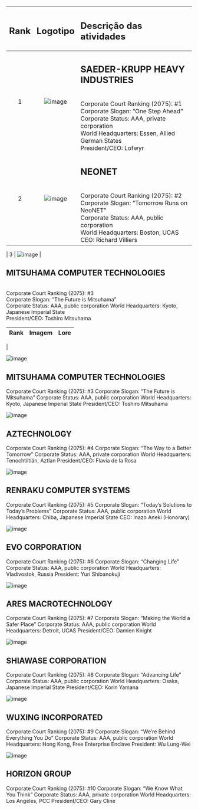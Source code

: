 | <h2> Rank </h2> | <h2> Logotipo </h2> | <h2> Descrição das atividades </h2> |
| :---: | :----: | :------ |
| 1 | ![image](https://user-images.githubusercontent.com/21176804/134152937-00bfb6f1-2836-48fe-ae20-716c43c6ca61.png) |<h2> SAEDER-KRUPP HEAVY INDUSTRIES </h2><br/> Corporate Court Ranking (2075): #1  <br/>  Corporate Slogan: “One Step Ahead”  Corporate Status: AAA, private corporation <br/> World Headquarters: Essen, Allied German States  <br/> President/CEO: Lofwyr |
| 2 |![image](https://user-images.githubusercontent.com/21176804/134154016-83cd0c1e-af47-41ca-bb62-41572f50aa11.png) | <h2> NEONET </h2><br/> Corporate Court Ranking (2075): #2 <br/> Corporate Slogan: “Tomorrow Runs on NeoNET”  <br/> Corporate Status: AAA, public corporation <br/> World Headquarters:  Boston, UCAS CEO: Richard Villiers |







| 3 | ![image](https://user-images.githubusercontent.com/21176804/134152937-00bfb6f1-2836-48fe-ae20-716c43c6ca61.png) | <h2> MITSUHAMA COMPUTER TECHNOLOGIES  </h2><br/>  Corporate Court Ranking (2075): #3 <br/> Corporate Slogan:  “The Future is Mitsuhama”<br/>  Corporate Status: AAA, public corporation World Headquarters: Kyoto, Japanese Imperial State <br/> President/CEO: Toshiro Mitsuhama


|  Rank | Imagem | Lore |
| ----------------- | --------------- | ------------|


|


![image](https://user-images.githubusercontent.com/21176804/134152937-00bfb6f1-2836-48fe-ae20-716c43c6ca61.png)

## MITSUHAMA COMPUTER TECHNOLOGIES
Corporate Court Ranking (2075): #3
Corporate Slogan: “The Future is Mitsuhama”
Corporate Status: AAA, public corporation
World Headquarters: Kyoto, Japanese Imperial State
President/CEO: Toshiro Mitsuhama

![image](https://user-images.githubusercontent.com/21176804/134153377-266af6aa-4584-4e96-99e2-a24d197dedeb.png)

## AZTECHNOLOGY
Corporate Court Ranking (2075): #4
Corporate Slogan:
“The Way to a Better Tomorrow”
Corporate Status:
AAA, private corporation
World Headquarters: Tenochtiltlán, Aztlan
President/CEO: Flavia de la Rosa

![image](https://user-images.githubusercontent.com/21176804/134153549-f2f104c9-efb9-459b-8686-03a54a84f696.png)

## RENRAKU COMPUTER SYSTEMS
Corporate Court Ranking (2075): #5
Corporate Slogan: “Today’s Solutions to Today’s
Problems”
Corporate Status: AAA, public corporation
World Headquarters: Chiba, Japanese Imperial State
CEO: Inazo Aneki (Honorary)

![image](https://user-images.githubusercontent.com/21176804/134153336-f7316c52-cf08-4837-962d-6d544191fab7.png)

## EVO CORPORATION
Corporate Court Ranking (2075): #6
Corporate Slogan:
“Changing Life”
Corporate Status:
AAA, public corporation
World Headquarters: Vladivostok, Russia
President: Yuri Shibanokuji

![image](https://user-images.githubusercontent.com/21176804/134153247-eac0c1de-abb8-4dc6-b01b-d12443dde2b2.png)

## ARES MACROTECHNOLOGY
Corporate Court Ranking (2075): #7
Corporate Slogan:
“Making the World a Safer Place”
Corporate Status:
AAA, public corporation
World Headquarters: Detroit, UCAS
President/CEO: Damien Knight

![image](https://user-images.githubusercontent.com/21176804/134153625-becf6198-050a-4ae5-9f00-6a76ed0b6a24.png)

## SHIAWASE CORPORATION
Corporate Court Ranking (2075): #8
Corporate Slogan: “Advancing Life”
Corporate Status:
AAA, public corporation
World Headquarters: Osaka, Japanese
Imperial State
President/CEO: Korin Yamana

![image](https://user-images.githubusercontent.com/21176804/134153663-faf9496a-b8a5-46f7-842f-724e8a84d50d.png)

## WUXING INCORPORATED
Corporate Court Ranking (2075): #9
Corporate Slogan:
“We’re Behind Everything You Do”
Corporate Status: AAA, public corporation
World Headquarters: Hong Kong, Free
Enterprise Enclave
President: Wu Lung-Wei

![image](https://user-images.githubusercontent.com/21176804/134153437-0eb6e158-961f-4f6c-909a-26ecd5b79774.png)

## HORIZON GROUP
Corporate Court Ranking (2075): #10
Corporate Slogan: “We Know What You Think”
Corporate Status: AAA, private corporation
World Headquarters: Los Angeles, PCC
President/CEO: Gary Cline
